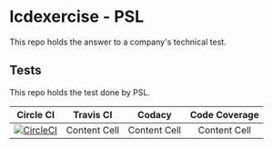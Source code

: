 # lcdexercise - PSL
This repo holds the answer to a company's technical test.
## Tests
This repo holds the test done by PSL. 

| Circle CI  | Travis CI | Codacy | Code Coverage |
| :---: | :---: | :---: | :---: |
| [![CircleCI](https://img.shields.io/circleci/project/github/jameshell/lcdexercise.svg)](https://circleci.com/gh/jameshell/lcdexercise)  | Content Cell  | Content Cell | Content Cell |
